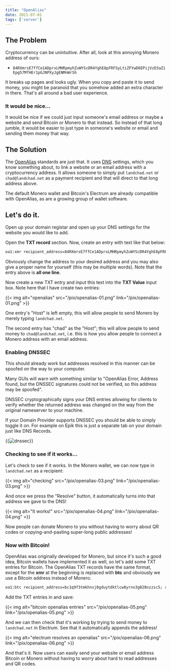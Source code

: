 ```yaml
---
title: "OpenAlias"
date: 2021-07-01
tags: ['server']
---
```

## The Problem

Cryptocurrency can be unintuitive. After all, look at this annoying
Monero address of ours:

-   `84RXmrsE7ffCe1ADprxLMHRpmyhZuWYScDR4YghE8pFRFSyLtiZFYwD6EPijVzD3aZiEpg57MfHEr1pGJNPXyJgENMnWrSh`

It breaks up pages and looks ugly. When you copy and paste it to send
money, you might be paranoid that you somehow added an extra character
in there. That\'s all around a bad user experience.

### It would be nice\...

It would be nice if we could just input someone\'s email address or
maybe a website and send Bitcoin or Monero to that instead. So instead
of that long jumble, it would be easier to just type in someone\'s
website or email and sending them money that way.

## The Solution

The [OpenAlias](https://openalias.org/) standards are just that. It uses
[DNS](/basic/dns) settings, which you know something about, to link a
website or an email address with a cryptocurrency address. It allows
someone to simply put `landchad.net` or `chad@landchad.net` as a payment
recipient and that will direct to that long address above.

The default Monero wallet and Bitcoin\'s Electrum are already compatible
with OpenAlias, as are a growing group of wallet software.

## Let\'s do it.

Open up your domain registar and open up your DNS settings for the
website you would like to add.

Open the **TXT record** section. Now, create an entry with text like
that below:

```txt
oa1:xmr recipient_address=84RXmrsE7ffCe1ADprxLMHRpmyhZuWYScDR4YghE8pFRFSyLtiZFYwD6EPijVzD3aZiEpg57MfHEr1pGJNPXyJgENMnWrSh; recipient_name=LandChad.net;
```

Obviously change the address to your desired address and you may also
give a proper name for yourself (this may be multiple words). Note that
the entry above is **all one line**.

Now create a new TXT entry and input this text into the **TXT Value**
input box. Note here that I have create two entries:

{{< img alt="openalias" src="/pix/openalias-01.png" link="/pix/openalias-01.png" >}}

One entry\'s \"Host\" is left empty, this will allow people to send
Monero by merely typing `landchad.net`.

The second entry has \"chad\" as the \"Host\"; this will allow people to
send money to `chad@landchad.net`, i.e. this is how you allow people to
connect a Monero address with an email address.

### Enabling DNSSEC
This should already work but addresses resolved in this manner can be
spoofed on the way to your computer.

Many GUIs will warn with something similar to \"OpenAlias Error, Address
found, but the DNSSEC signatures could not be verified, so this address may
be spoofed\".

DNSSEC cryptographically signs your DNS entries allowing for clients to
verify whether the returned address was changed on the way from the
original nameserver to your machine.

If your Domain Provider supports DNSSEC you should be able to simply toggle
it on. For example on Epik this is just a separate tab on your domain just
like DNS Records.

{{<img alt="dnssec" src="/pix/openalias-02.png" link="/pix/openalias-02.png" >}}

### Checking to see if it works\...

Let\'s check to see if it works. In the Monero wallet, we can now type
in `landchad.net` as a recipient:

{{< img alt="checking" src="/pix/openalias-03.png" link="/pix/openalias-03.png" >}}

And once we press the \"Resolve\" button, it automatically turns into
that address we gave to the DNS!

{{< img alt="It works!" src="/pix/openalias-04.png" link="/pix/openalias-04.png" >}}

Now people can donate Monero to you without having to worry about QR
codes or copying-and-pasting super-long public addresses!

### Now with Bitcoin!

OpenAlias was originally developed for Monero, but since it\'s such a
good idea, Bitcoin wallets have implemented it as well, so let\'s add
some TXT entries for Bitcoin. The OpenAlias TXT records have the same
format, except for the **xmr** at the beginning is replaced with **btc**
and obviously we use a Bitcoin address instead of Monero.

```txt
oa1:btc recipient_address=bc1q9f3tmkhnxj8gduytdktlcw8yrnx3g028nzzsc5; recipient_name=LandChad.net;
```

Add the TXT entries in and save:

{{< img alt="bitcoin openalias entries" src="/pix/openalias-05.png" link="/pix/openalias-05.png" >}}

And we can then check that it\'s working by trying to send money to
`landchad.net` in Electrum. See that it automatically appends the
address!

{{< img alt="electrum resolves an openalias" src="/pix/openalias-06.png" link="/pix/openalias-06.png" >}}

And that\'s it. Now users can easily send your website or email address
Bitcoin or Monero without having to worry about hard to read addresses
and QR codes.
